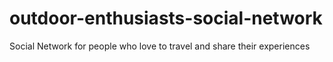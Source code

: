 # outdoor-enthusiasts-social-network
Social Network for people who love to travel and share their experiences
